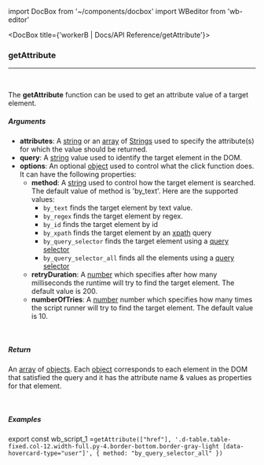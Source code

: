 import DocBox from '~/components/docbox'
import WBeditor from 'wb-editor'

<DocBox title={'workerB | Docs/API Reference/getAttribute'}>

### **getAttribute**
<hr/>
<br/>


The **getAttribute** function can be used to get an attribute value of a target element.
<br/>

##### Arguments

-   **attributes**: A [string](https://developer.mozilla.org/docs/Web/JavaScript/Reference/Global_Objects/String) or an [array](https://developer.mozilla.org/docs/Web/JavaScript/Reference/Global_Objects/Array) of [Strings](https://developer.mozilla.org/docs/Web/JavaScript/Reference/Global_Objects/String) used to specify the attribute(s) for which the value should be returned.
-   **query**: A [string](https://developer.mozilla.org/docs/Web/JavaScript/Reference/Global_Objects/String) value used to identify the target element in the DOM.
-   **options**: An optional [object](https://developer.mozilla.org/docs/Web/JavaScript/Reference/Global_Objects/Object) used to control what the click function does. It can have the following properties:
    -   **method**: A [string](https://developer.mozilla.org/docs/Web/JavaScript/Reference/Global_Objects/String) used to control how the target element is searched. The default value of method is 'by_text'. Here are the supported values: 
        -   `by_text` finds the target element by text value.
        -   `by_regex` finds the target element by regex.
        -   `by_id` finds the target element by id
        -   `by_xpath` finds the target element by an [xpath](https://developer.mozilla.org/en-US/docs/Web/XPath) query
        -   `by_query_selector` finds the target element using a [query selector](https://developer.mozilla.org/en-US/docs/Web/API/Document/querySelector)
        -   `by_query_selector_all` finds all the elements using a [query selector](https://developer.mozilla.org/en-US/docs/Web/API/Document/querySelector)        
    -   **retryDuration**: A [number](https://developer.mozilla.org/docs/Web/JavaScript/Reference/Global_Objects/Number) which specifies after how many milliseconds the runtime will try to find the target element. The default value is 200. 
    -   **numberOfTries**: A [number](https://developer.mozilla.org/docs/Web/JavaScript/Reference/Global_Objects/Number) number which specifies how many times the script runner will try to find the target element. The default value is 10.

<br/>

##### Return

An [array](https://developer.mozilla.org/docs/Web/JavaScript/Reference/Global_Objects/Array) of [objects](https://developer.mozilla.org/docs/Web/JavaScript/Reference/Global_Objects/Object). Each [object](https://developer.mozilla.org/docs/Web/JavaScript/Reference/Global_Objects/Object) corresponds to each element in the DOM that satisfied the query and it has the attribute name & values as properties for that element. 

<br/>

##### Examples

export const wb_script_1 =`getAttribute(["href"], '.d-table.table-fixed.col-12.width-full.py-4.border-bottom.border-gray-light [data-hovercard-type="user"]', {
    method: "by_query_selector_all"
})
`

<WBeditor
    code = {wb_script_1}
    readOnly = {true}
    showShareIcon={false}
    showRunButton={false}
/>

</DocBox>
